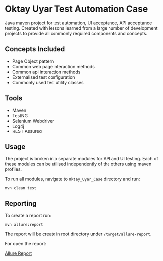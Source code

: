 # Oktay Uyar Test Automation Case

Java maven project for test automation, UI acceptance, API acceptance testing.
Created with lessons learned from a large number of development projects to provide all commonly required components and concepts.

## Concepts Included


* Page Object pattern
* Common web page interaction methods
* Common api interaction methods
* Externalised test configuration
* Commonly used test utility classes

## Tools

* Maven
* TestNG
* Selenium Webdriver
* Log4j
* REST Assured


## Usage

The project is broken into separate modules for API and UI testing. Each of these modules can be utilised independently of the others using maven profiles.

To run all modules, navigate to `Oktay_Uyar_Case` directory and run:

`mvn clean test`


## Reporting

To create a report  run:

`mvn allure:report`

The report will be create in root directory under `/target/allure-report`.

For open the report:

[Allure Report](http://localhost:63342/Oktay_Uyar_Case/target/allure-report/index.html)